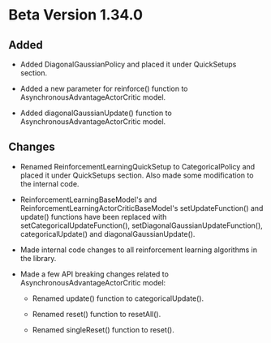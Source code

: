 # Beta Version 1.34.0

## Added

* Added DiagonalGaussianPolicy and placed it under QuickSetups section.

* Added a new parameter for reinforce() function to AsynchronousAdvantageActorCritic model.

* Added diagonalGaussianUpdate() function to AsynchronousAdvantageActorCritic model.

## Changes

* Renamed ReinforcementLearningQuickSetup to CategoricalPolicy and placed it under QuickSetups section. Also made some modification to the internal code.

* ReinforcementLearningBaseModel's and ReinforcementLearningActorCriticBaseModel's setUpdateFunction() and update() functions have been replaced with setCategoricalUpdateFunction(), setDiagonalGaussianUpdateFunction(), categoricalUpdate() and diagonalGaussianUpdate().

* Made internal code changes to all reinforcement learning algorithms in the library.

* Made a few API breaking changes related to AsynchronousAdvantageActorCritic model:

	* Renamed update() function to categoricalUpdate().

	* Renamed reset() function to resetAll().

	* Renamed singleReset() function to reset().